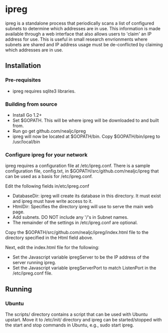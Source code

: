 # ipreg
ipreg is a standalone process that periodically scans a list of
configured subnets to determine which addresses are in use.
This information is made available through a web interface
that also allows users to 'claim' an IP address for use. 
This is useful in small research envrionments where
subnets are shared and IP address usage must be de-conflicted
by claiming which addresses are in use.

## Installation

### Pre-requisites
* ipreg requires sqlite3 libraries.

### Building from source

* Install Go 1.2+
* Set $GOPATH. This will be where ipreg will be downloaded to and
  built from. 
* Run go get github.com/nealjc/ipreg
* ipreg will now be located at $GOPATH/bin. Copy $GOPATH/bin/ipreg to /usr/local/bin


### Configure ipreg for your network

ipreg requires a configuration file at /etc/ipreg.conf. 
There is a sample configuration file, config.txt, in
$GOPATH/src/github.com/nealjc/ipreg that can be used
as a basis for /etc/ipreg.conf.

Edit the following fields in/etc/ipreg.conf

* DatabaseDir: ipreg will create its database in this directory. It must exist and ipreg must have write access to it.
* HtmlDir: Specifies the directory ipreg will use to serve the main web page.
* Add subnets. DO NOT include any '/'s in Subnet names.
* The remainder of the settings in /etc/ipreg.conf are optional. 

Copy the $GOPATH/src/github.com/nealjc/ipreg/index.html file to the directory specified in the Html field above.

Next, edit the index.html file for the following:

* Set the Javascript variable ipregServer to be the IP address of the
  server running ipreg.
* Set the Javascript variable ipregServerPort to match ListenPort in
    the /etc/ipreg.conf file.


## Running

### Ubuntu
The scripts/ directory contains a script that can be used with Ubuntu
upstart. Move it to /etc/init/ directory and ipreg can be
started/stopped with the start and stop commands in Ubuntu, e.g., sudo
start ipreg.



